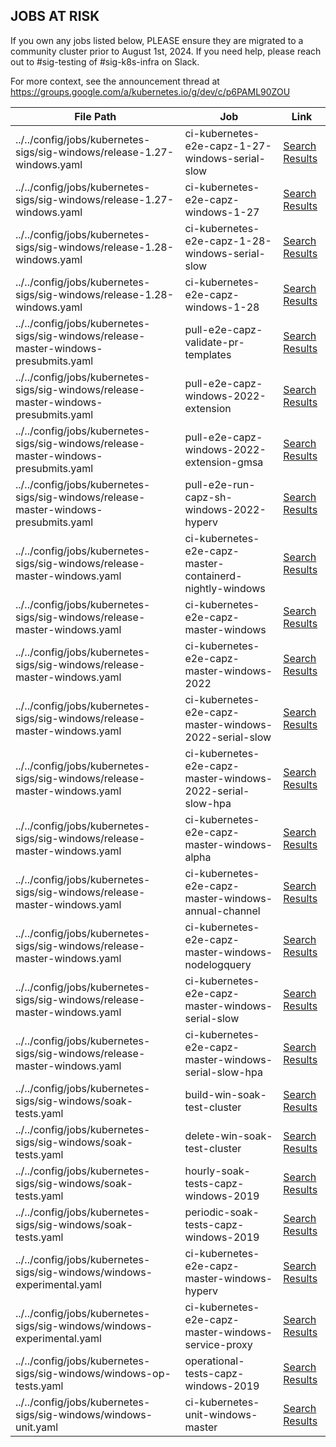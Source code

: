 
## JOBS AT RISK

If you own any jobs listed below, PLEASE ensure they are migrated to a community cluster prior to August 1st, 2024. If you need help, please reach out to #sig-testing of #sig-k8s-infra on Slack.

For more context, see the announcement thread at https://groups.google.com/a/kubernetes.io/g/dev/c/p6PAML90ZOU

| File Path | Job | Link |
| --- | --- | --- |
|../../config/jobs/kubernetes-sigs/sig-windows/release-1.27-windows.yaml|ci-kubernetes-e2e-capz-1-27-windows-serial-slow|[Search Results](https://cs.k8s.io/?q=name%3A%20ci-kubernetes-e2e-capz-1-27-windows-serial-slow%24&i=nope&files=&excludeFiles=&repos=)|
|../../config/jobs/kubernetes-sigs/sig-windows/release-1.27-windows.yaml|ci-kubernetes-e2e-capz-windows-1-27|[Search Results](https://cs.k8s.io/?q=name%3A%20ci-kubernetes-e2e-capz-windows-1-27%24&i=nope&files=&excludeFiles=&repos=)|
|../../config/jobs/kubernetes-sigs/sig-windows/release-1.28-windows.yaml|ci-kubernetes-e2e-capz-1-28-windows-serial-slow|[Search Results](https://cs.k8s.io/?q=name%3A%20ci-kubernetes-e2e-capz-1-28-windows-serial-slow%24&i=nope&files=&excludeFiles=&repos=)|
|../../config/jobs/kubernetes-sigs/sig-windows/release-1.28-windows.yaml|ci-kubernetes-e2e-capz-windows-1-28|[Search Results](https://cs.k8s.io/?q=name%3A%20ci-kubernetes-e2e-capz-windows-1-28%24&i=nope&files=&excludeFiles=&repos=)|
|../../config/jobs/kubernetes-sigs/sig-windows/release-master-windows-presubmits.yaml|pull-e2e-capz-validate-pr-templates|[Search Results](https://cs.k8s.io/?q=name%3A%20pull-e2e-capz-validate-pr-templates%24&i=nope&files=&excludeFiles=&repos=)|
|../../config/jobs/kubernetes-sigs/sig-windows/release-master-windows-presubmits.yaml|pull-e2e-capz-windows-2022-extension|[Search Results](https://cs.k8s.io/?q=name%3A%20pull-e2e-capz-windows-2022-extension%24&i=nope&files=&excludeFiles=&repos=)|
|../../config/jobs/kubernetes-sigs/sig-windows/release-master-windows-presubmits.yaml|pull-e2e-capz-windows-2022-extension-gmsa|[Search Results](https://cs.k8s.io/?q=name%3A%20pull-e2e-capz-windows-2022-extension-gmsa%24&i=nope&files=&excludeFiles=&repos=)|
|../../config/jobs/kubernetes-sigs/sig-windows/release-master-windows-presubmits.yaml|pull-e2e-run-capz-sh-windows-2022-hyperv|[Search Results](https://cs.k8s.io/?q=name%3A%20pull-e2e-run-capz-sh-windows-2022-hyperv%24&i=nope&files=&excludeFiles=&repos=)|
|../../config/jobs/kubernetes-sigs/sig-windows/release-master-windows.yaml|ci-kubernetes-e2e-capz-master-containerd-nightly-windows|[Search Results](https://cs.k8s.io/?q=name%3A%20ci-kubernetes-e2e-capz-master-containerd-nightly-windows%24&i=nope&files=&excludeFiles=&repos=)|
|../../config/jobs/kubernetes-sigs/sig-windows/release-master-windows.yaml|ci-kubernetes-e2e-capz-master-windows|[Search Results](https://cs.k8s.io/?q=name%3A%20ci-kubernetes-e2e-capz-master-windows%24&i=nope&files=&excludeFiles=&repos=)|
|../../config/jobs/kubernetes-sigs/sig-windows/release-master-windows.yaml|ci-kubernetes-e2e-capz-master-windows-2022|[Search Results](https://cs.k8s.io/?q=name%3A%20ci-kubernetes-e2e-capz-master-windows-2022%24&i=nope&files=&excludeFiles=&repos=)|
|../../config/jobs/kubernetes-sigs/sig-windows/release-master-windows.yaml|ci-kubernetes-e2e-capz-master-windows-2022-serial-slow|[Search Results](https://cs.k8s.io/?q=name%3A%20ci-kubernetes-e2e-capz-master-windows-2022-serial-slow%24&i=nope&files=&excludeFiles=&repos=)|
|../../config/jobs/kubernetes-sigs/sig-windows/release-master-windows.yaml|ci-kubernetes-e2e-capz-master-windows-2022-serial-slow-hpa|[Search Results](https://cs.k8s.io/?q=name%3A%20ci-kubernetes-e2e-capz-master-windows-2022-serial-slow-hpa%24&i=nope&files=&excludeFiles=&repos=)|
|../../config/jobs/kubernetes-sigs/sig-windows/release-master-windows.yaml|ci-kubernetes-e2e-capz-master-windows-alpha|[Search Results](https://cs.k8s.io/?q=name%3A%20ci-kubernetes-e2e-capz-master-windows-alpha%24&i=nope&files=&excludeFiles=&repos=)|
|../../config/jobs/kubernetes-sigs/sig-windows/release-master-windows.yaml|ci-kubernetes-e2e-capz-master-windows-annual-channel|[Search Results](https://cs.k8s.io/?q=name%3A%20ci-kubernetes-e2e-capz-master-windows-annual-channel%24&i=nope&files=&excludeFiles=&repos=)|
|../../config/jobs/kubernetes-sigs/sig-windows/release-master-windows.yaml|ci-kubernetes-e2e-capz-master-windows-nodelogquery|[Search Results](https://cs.k8s.io/?q=name%3A%20ci-kubernetes-e2e-capz-master-windows-nodelogquery%24&i=nope&files=&excludeFiles=&repos=)|
|../../config/jobs/kubernetes-sigs/sig-windows/release-master-windows.yaml|ci-kubernetes-e2e-capz-master-windows-serial-slow|[Search Results](https://cs.k8s.io/?q=name%3A%20ci-kubernetes-e2e-capz-master-windows-serial-slow%24&i=nope&files=&excludeFiles=&repos=)|
|../../config/jobs/kubernetes-sigs/sig-windows/release-master-windows.yaml|ci-kubernetes-e2e-capz-master-windows-serial-slow-hpa|[Search Results](https://cs.k8s.io/?q=name%3A%20ci-kubernetes-e2e-capz-master-windows-serial-slow-hpa%24&i=nope&files=&excludeFiles=&repos=)|
|../../config/jobs/kubernetes-sigs/sig-windows/soak-tests.yaml|build-win-soak-test-cluster|[Search Results](https://cs.k8s.io/?q=name%3A%20build-win-soak-test-cluster%24&i=nope&files=&excludeFiles=&repos=)|
|../../config/jobs/kubernetes-sigs/sig-windows/soak-tests.yaml|delete-win-soak-test-cluster|[Search Results](https://cs.k8s.io/?q=name%3A%20delete-win-soak-test-cluster%24&i=nope&files=&excludeFiles=&repos=)|
|../../config/jobs/kubernetes-sigs/sig-windows/soak-tests.yaml|hourly-soak-tests-capz-windows-2019|[Search Results](https://cs.k8s.io/?q=name%3A%20hourly-soak-tests-capz-windows-2019%24&i=nope&files=&excludeFiles=&repos=)|
|../../config/jobs/kubernetes-sigs/sig-windows/soak-tests.yaml|periodic-soak-tests-capz-windows-2019|[Search Results](https://cs.k8s.io/?q=name%3A%20periodic-soak-tests-capz-windows-2019%24&i=nope&files=&excludeFiles=&repos=)|
|../../config/jobs/kubernetes-sigs/sig-windows/windows-experimental.yaml|ci-kubernetes-e2e-capz-master-windows-hyperv|[Search Results](https://cs.k8s.io/?q=name%3A%20ci-kubernetes-e2e-capz-master-windows-hyperv%24&i=nope&files=&excludeFiles=&repos=)|
|../../config/jobs/kubernetes-sigs/sig-windows/windows-experimental.yaml|ci-kubernetes-e2e-capz-master-windows-service-proxy|[Search Results](https://cs.k8s.io/?q=name%3A%20ci-kubernetes-e2e-capz-master-windows-service-proxy%24&i=nope&files=&excludeFiles=&repos=)|
|../../config/jobs/kubernetes-sigs/sig-windows/windows-op-tests.yaml|operational-tests-capz-windows-2019|[Search Results](https://cs.k8s.io/?q=name%3A%20operational-tests-capz-windows-2019%24&i=nope&files=&excludeFiles=&repos=)|
|../../config/jobs/kubernetes-sigs/sig-windows/windows-unit.yaml|ci-kubernetes-unit-windows-master|[Search Results](https://cs.k8s.io/?q=name%3A%20ci-kubernetes-unit-windows-master%24&i=nope&files=&excludeFiles=&repos=)|
